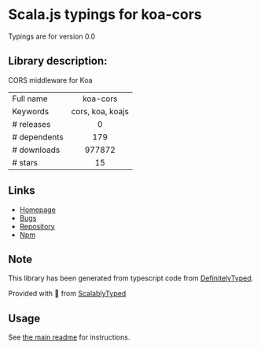 
# Scala.js typings for koa-cors

Typings are for version 0.0

## Library description:
CORS middleware for Koa

|                    |                 |
| ------------------ | :-------------: |
| Full name          | koa-cors |
| Keywords           | cors, koa, koajs |
| # releases         | 0 |
| # dependents       | 179 |
| # downloads        | 977872 |
| # stars            | 15 |

## Links
- [Homepage](https://github.com/evert0n/koa-cors)
- [Bugs](https://github.com/evert0n/koa-cors/issues)
- [Repository](https://github.com/evert0n/koa-cors)
- [Npm](https://www.npmjs.com/package/koa-cors)
    


## Note
This library has been generated from typescript code from [DefinitelyTyped](https://definitelytyped.org).

Provided with :purple_heart: from [ScalablyTyped](https://github.com/oyvindberg/ScalablyTyped)

## Usage
See [the main readme](../../readme.md) for instructions.


